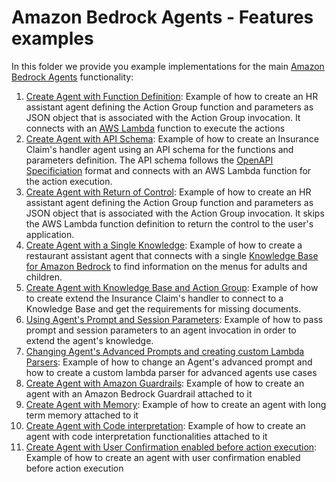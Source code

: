 # Amazon Bedrock Agents - Features examples

In this folder we provide you example implementations for the main [Amazon Bedrock Agents](https://aws.amazon.com/bedrock/agents/) functionality:

1. [Create Agent with Function Definition](01-create-agent-with-function-definition): Example of how to create an HR assistant agent defining the Action Group function and parameters as JSON object that is associated with the Action Group invocation. It connects with an [AWS Lambda](https://aws.amazon.com/lambda/) function to execute the actions
1. [Create Agent with API Schema](02-create-agent-with-api-schema): Example of how to create an Insurance Claim's handler agent using an API schema for the functions and parameters definition. The API schema follows the [OpenAPI Specificiation](https://swagger.io/specification/) format and connects with an AWS Lambda function for the action execution.
1. [Create Agent with Return of Control](03-create-agent-with-return-of-control): Example of how to create an HR assistant agent defining the Action Group function and parameters as JSON object that is associated with the Action Group invocation. It skips the AWS Lambda function definition to return the control to the user's application.
1. [Create Agent with a Single Knowledge](04-create-agent-with-single-knowledge-base): Example of how to create a restaurant assistant agent that connects with a single [Knowledge Base for Amazon Bedrock](https://aws.amazon.com/bedrock/knowledge-bases/) to find information on the menus for adults and children.
1. [Create Agent with Knowledge Base and Action Group](05-create-agent-with-knowledge-base-and-action-group): Example of how to create extend the Insurance Claim's handler to connect to a Knowledge Base and get the requirements for missing documents. 
1. [Using Agent's Prompt and Session Parameters](06-prompt-and-session-parameters): Example of how to pass prompt and session parameters to an agent invocation in order to extend the agent's knowledge.
1. [Changing Agent's Advanced Prompts and creating custom Lambda Parsers](07-advanced-prompts-and-custom-parsers): Example of how to change an Agent's advanced prompt and how to create a custom lambda parser for advanced agents use cases
1. [Create Agent with Amazon Guardrails](08-create-agent-with-guardrails): Example of how to create an agent with an Amazon Bedrock Guardrail attached to it
1. [Create Agent with Memory](09-create-agent-with-memory): Example of how to create an agent with long term memory attached to it
2. [Create Agent with Code interpretation](10-create-agent-with-code-interpreter): Example of how to create an agent with code interpretation functionalities attached to it
1. [Create Agent with User Confirmation enabled before action execution](11-get-user-confirmation-before-action-execution): Example of how to create an agent with user confirmation enabled before action execution